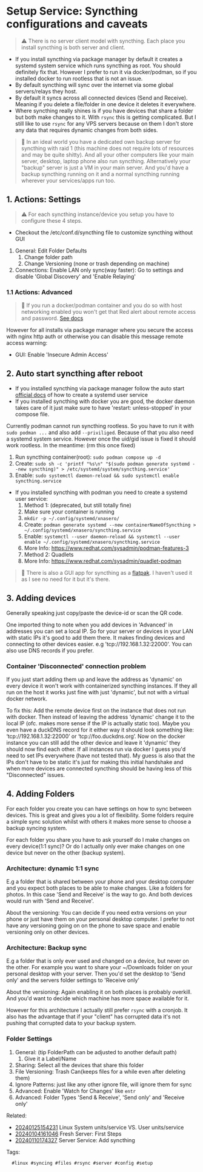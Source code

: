 # Setup Service: Syncthing configurations and caveats

> ⚠️  There is no server client model with syncthing. Each place you install
> syncthing is both server and client.

* If you install syncthing via package manager by default it creates a systemd
  system service which runs syncthing as root. You should definitely fix that.
  However I prefer to run it via docker/podman, so if you installed docker to run
  rootless that is not an issue.
* By default syncthing will sync over the internet via some global servers/relays they
  host.
* By default it syncs across all connected devices (Send and Receive). Meaning
  if you delete a file/folder in one device it deletes it everywhere.
* Where syncthing really shines is if you have devices that share a folder but
  both make changes to it. With `rsync` this is getting complicated. But I
  still like to use `rsync` for any VPS servers because on them I don't store
  any data that requires dynamic changes from both sides.

> 📝 In an ideal world you have a dedicated own backup server for syncthing
> with raid 1 (this machine does not require lots of resources and may be quite
> shitty). And all your other computers like your main server, desktop, laptop
> phone also run syncthing. Alternatively your "backup" server is just a VM in
> your main server. And you'd have a backup syncthing running on it and a
> normal syncthing running wherever your services/apps run too.

## 1. Actions: Settings

> ⚠️ For each syncthing instance/device you setup you have to configure these 4
> steps.

* Checkout the /etc/conf.d/syncthing file to customize syncthing without GUI

1. General: Edit Folder Defaults
    1. Change folder path
    1. Change Versioning (none or trash depending on machine)
1. Connections: Enable LAN only sync(way faster): Go to settings and disable 'Global Discovery' and 'Enable Relaying'

### 1.1 Actions: Advanced

> 🧐 If you run a docker/podman container and you do so with host networking enabled
> you won't get that Red alert about remote access and password. [See docs][syncthing]

However for all installs via package manager where you secure the access with
nginx http auth or otherwise you can disable this message remote access warning:

* GUI: Enable 'Insecure Admin Access'

## 2. Auto start syncthing after reboot

* If you installed syncthing via package manager follow the auto start
  [official docs][docs] of how to create a systemd user service
* If you installed syncthing with docker you are good, the docker daemon takes
  care of it just make sure to have 'restart: unless-stopped’ in your compose
  file.

Currently podman cannot run syncthing rootless. So you have to run it with
`sudo podman ...` and also add `--priviliged`. Because of that you also need a
systemd system service. However once the uid/gid issue is fixed it should work
rootless. In the meantime: (rm this once fixed)

1. Run syncthing container(root): `sudo podman compose up -d`
1. Create: `sudo sh -c 'printf "%s\n" "$(sudo podman generate systemd --new syncthing)" > /etc/systemd/system/syncthing.service'`
1. Enable: `sudo systemctl daemon-reload && sudo systemctl enable syncthing.service`

* If you installed syncthing with podman you need to create a systemd user service:
    1. Method 1: (deprecated, but still totally fine)
    1. Make sure your container is running
    1. `mkdir -p ~/.config/systemd/xnasero/`
    1. Create: `podman generate systemd --new containerNameOfSyncthing > ~/.config/systemd/xnasero/syncthing.service`
    1. Enable: `systemctl --user daemon-reload && systemctl --user enable ~/.config/systemd/xnasero/syncthing.service`
    1. More Info: <https://www.redhat.com/sysadmin/podman-features-3>
    1. Method 2: Quadlets
    1. More Info: <https://www.redhat.com/sysadmin/quadlet-podman>

> 📝 There is also a GUI app for syncthing as a [flatpak]. I haven't used it as
> I see no need for it but it's there.

## 3. Adding devices

Generally speaking just copy/paste the device-id or scan the QR code.

One imported thing to note when you add devices in 'Advanced' in addresses you
can set a local IP. So for your server or devices in your LAN with static IPs
it's good to add them there. It makes finding devices and connecting to other
devices easier. e.g 'tcp://192.168.1.32:22000'. You can also use DNS records if
you prefer.

### Container 'Disconnected' connection problem

If you just start adding them up and leave the address as 'dynamic' on every
device it won't work with containerized syncthing instances. If they all run on
the host it works just fine with just 'dynamic', but not with a virtual docker
network.

To fix this:
Add the remote device first on the instance that does not run with docker. Then
instead of leaving the address 'dynamic' change it to the local IP (ofc. makes
more sense if the IP is actually static too). Maybe you even have a duckDNS
record for it either way it should look something like:
‘tcp://192.168.1.32:22000’ or ‘tcp://foo.duckdns.org’. Now on the docker
instance you can still add the other device and leave it 'dynamic' they should
now find each other. If all instances run via docker I guess you'd need to set
IPs everywhere (have not tested that). My guess is also that the IPs don't have
to be static it's just for making this initial handshake and when more devices
are connected syncthing should be having less of this "Disconnected" issues.

## 4. Adding Folders

For each folder you create you can have settings on how to sync between
devices. This is great and gives you a lot of flexibility. Some folders require
a simple sync solution whilst with others it makes more sense to choose a
backup syncing system.

For each folder you share you have to ask yourself do I make changes on every
device(1:1 sync)? Or do I actually only ever make changes on one device but
never on the other (backup system).

### Architecture: dynamic 1:1 sync

E.g a folder that is shared between your phone and your desktop computer and
you expect both places to be able to make changes. Like a folders for photos.
In this case 'Send and Receive' is the way to go. And both devices would run
with 'Send and Receive'.

About the versioning: You can decide if you need extra versions on your phone
or just have them on your personal desktop computer. I prefer to not have any
versioning going on on the phone to save space and enable versioning only on
other devices.

### Architecture: Backup sync

E.g a folder that is only ever used and changed on a device, but never on the
other. For example you want to share your ~/Downloads folder on your personal
desktop with your server. Then you'd set the desktop to 'Send only' and the
servers folder settings to 'Receive only'

About the versioning: Again enabling it on both places is probably overkill.
And you'd want to  decide which machine has more space available for it.

However for this architecture I actually still prefer `rsync` with a cronjob.
It also has the advantage that if your "client" has corrupted data it's not
pushing that corrupted data to your backup system.

### Folder Settings

1. General: (tip FolderPath can be adjusted to another default path)
   1. Give it a Label/Name
1. Sharing: Select all the devices that share this folder
1. File Versioning: Trash Can(keeps files for a while even after deleting them)
1. Ignore Patterns: just like any other ignore file, will ignore them for sync
1. Advanced: Enable 'Watch for Changes' like `entr`
1. Advanced: Folder Types 'Send & Receive', 'Send only' and 'Receive only'

[docs]: <https://docs.syncthing.net/users/autostart.html#linux>
[syncthing]: <https://github.com/syncthing/syncthing/blob/main/README-Docker.md>
[flatpak]: <https://flathub.org/apps/me.kozec.syncthingtk>

Related:

* [20240125154231](/20240125154231/) Linux System units/service VS. User units/service
* [20240104161046](/20240104161046/) Fresh Server: First Steps
* [20240110174327](/20240110174327/) Server Service: Add syncthing

Tags:

      #linux #syncing #files #rsync #server #config #setup
